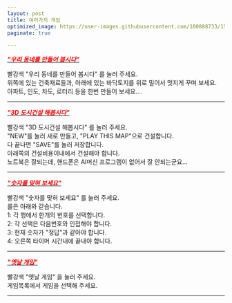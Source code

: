 ```yaml
---
layout: post
title: 여러가지 게임
optimized_image: https://user-images.githubusercontent.com/100888733/156720178-3261153d-1823-41e9-81b5-70dc5e53afbd.jpg
paginate: true

---
```


[<span style="color:red">***"우리 동네를 만들어 봅시다"***</span>](https://choijangwook.github.io/game-1/)

빨강색 "우리 동네를 만들어 봅시다" 를 눌러 주세요.<br>
위쪽에 있는 건축재료들과, 아래에 있는 바닥토지를 위로 밀어서 멋지게 꾸며 보세요.<br>
아파트, 인도, 차도, 로터리 등을 한번 만들어 보세요....<br>

---
[<span style="color:red">***"3D 도시건설 해봅시다"***</span>](https://choijangwook.github.io/game-5/)

빨강색 "3D 도시건설 해봅시다" 를 눌러 주세요.<br>
"NEW"를 눌러 새로 만들고, "PLAY THIS MAP"으로 건설합니다.<br>
다 끝나면 "SAVE"를 눌러 저장합니다.<br>
아래쪽의 건설비용이내에서 건설해야 합니다.<br>
노트북은 잘되는데, 핸드폰은 AI머신 프로그램이 없어서 잘 안되는군요...

---
[<span style="color:red">***"숫자를 맞혀 보세요"***</span>](https://choijangwook.github.io/game-2/)

빨강색 "숫자를 맞혀 보세요" 를 눌러 주세요.<br>
룰은 아래와 같습니다.<br>
1: 각 행에서 한개의 번호를 선택합니다.<br>
2: 각 선택은 다음번호와 인접해야 합니다.<br>
3: 현재 숫자가 "정답"과 같아야 합니다.<br>
4: 오른쪽 타이머 시간내에 끝내야 합니다.<br>

---

[<span style="color:red">***"옛날 게임"***</span>](https://choijangwook.github.io/game/)

빨강색 "옛날 게임" 을 눌러 주세요.<br>
게임목록에서 게임을 선택해 주세요.<br>

---









